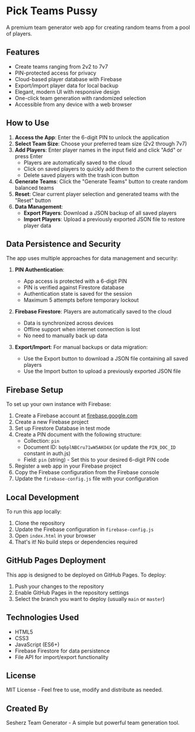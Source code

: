# Pick Teams Pussy

A premium team generator web app for creating random teams from a pool of players.

## Features

- Create teams ranging from 2v2 to 7v7
- PIN-protected access for privacy
- Cloud-based player database with Firebase
- Export/import player data for local backup
- Elegant, modern UI with responsive design
- One-click team generation with randomized selection
- Accessible from any device with a web browser

## How to Use

1. **Access the App**: Enter the 6-digit PIN to unlock the application
2. **Select Team Size**: Choose your preferred team size (2v2 through 7v7)
3. **Add Players**: Enter player names in the input field and click "Add" or press Enter
   - Players are automatically saved to the cloud
   - Click on saved players to quickly add them to the current selection
   - Delete saved players with the trash icon button
4. **Generate Teams**: Click the "Generate Teams" button to create random balanced teams
5. **Reset**: Clear current player selection and generated teams with the "Reset" button
6. **Data Management**:
   - **Export Players**: Download a JSON backup of all saved players
   - **Import Players**: Upload a previously exported JSON file to restore player data

## Data Persistence and Security

The app uses multiple approaches for data management and security:

1. **PIN Authentication**:

   - App access is protected with a 6-digit PIN
   - PIN is verified against Firestore database
   - Authentication state is saved for the session
   - Maximum 5 attempts before temporary lockout

2. **Firebase Firestore**: Players are automatically saved to the cloud
   - Data is synchronized across devices
   - Offline support when internet connection is lost
   - No need to manually back up data
3. **Export/Import**: For manual backups or data migration:
   - Use the Export button to download a JSON file containing all saved players
   - Use the Import button to upload a previously exported JSON file

## Firebase Setup

To set up your own instance with Firebase:

1. Create a Firebase account at [firebase.google.com](https://firebase.google.com/)
2. Create a new Firebase project
3. Set up Firestore Database in test mode
4. Create a PIN document with the following structure:
   - Collection: `pin`
   - Document ID: `bq6plNBCru71wW5AKO4X` (or update the `PIN_DOC_ID` constant in auth.js)
   - Field: `pin` (string) - Set this to your desired 6-digit PIN code
5. Register a web app in your Firebase project
6. Copy the Firebase configuration from the Firebase console
7. Update the `firebase-config.js` file with your configuration

## Local Development

To run this app locally:

1. Clone the repository
2. Update the Firebase configuration in `firebase-config.js`
3. Open `index.html` in your browser
4. That's it! No build steps or dependencies required

## GitHub Pages Deployment

This app is designed to be deployed on GitHub Pages. To deploy:

1. Push your changes to the repository
2. Enable GitHub Pages in the repository settings
3. Select the branch you want to deploy (usually `main` or `master`)

## Technologies Used

- HTML5
- CSS3
- JavaScript (ES6+)
- Firebase Firestore for data persistence
- File API for import/export functionality

## License

MIT License - Feel free to use, modify and distribute as needed.

## Created By

Sesherz Team Generator - A simple but powerful team generation tool.
